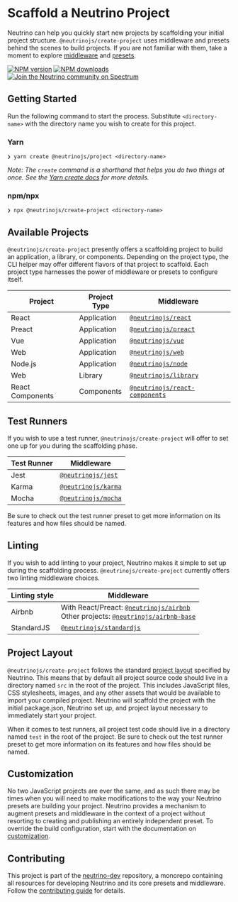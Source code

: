 # Scaffold a Neutrino Project

Neutrino can help you quickly start new projects by scaffolding your initial project structure.
`@neutrinojs/create-project` uses middleware and presets behind the scenes to build projects. If you are not
familiar with them, take a moment to explore [middleware](../middleware/README.md)
and [presets](../presets/README.md).

[![NPM version][npm-image]][npm-url]
[![NPM downloads][npm-downloads]][npm-url]
[![Join the Neutrino community on Spectrum][spectrum-image]][spectrum-url]

## Getting Started

Run the following command to start the process. Substitute `<directory-name>` with the directory name you wish to create for this project.

### Yarn

```
❯ yarn create @neutrinojs/project <directory-name>
```

_Note: The `create` command is a shorthand that helps you do two things at once. See the [Yarn create docs](https://yarnpkg.com/lang/en/docs/cli/create) for more details._

### npm/npx

```
❯ npx @neutrinojs/create-project <directory-name>
```

## Available Projects

`@neutrinojs/create-project` presently offers a scaffolding project to build an application, a library,
or components. Depending on the project type, the CLI helper may offer different flavors
of that project to scaffold. Each project type harnesses the power of middleware or presets to configure itself.

| Project | Project Type | Middleware |
| --- | --- | --- |
| React | Application | [`@neutrinojs/react`](../packages/react/README.md) |
| Preact | Application | [`@neutrinojs/preact`](../packages/preact/README.md) |
| Vue | Application | [`@neutrinojs/vue`](../packages/vue/README.md) |
| Web | Application | [`@neutrinojs/web`](../packages/web/README.md) |
| Node.js | Application | [`@neutrinojs/node`](../packages/node/README.md) |
| Web | Library | [`@neutrinojs/library`](../packages/library/README.md) |
| React Components | Components | [`@neutrinojs/react-components`](../packages/react-components/README.md) |

## Test Runners

If you wish to use a test runner, `@neutrinojs/create-project` will offer to set one up for you during
the scaffolding phase.

| Test Runner | Middleware |
| --- | --- |
| Jest | [`@neutrinojs/jest`](../packages/jest/README.md) |
| Karma | [`@neutrinojs/karma`](../packages/karma/README.md) |
| Mocha | [`@neutrinojs/mocha`](../packages/mocha/README.md) |

Be sure to check out the test runner preset to get more information on its features and how files should be named.

## Linting

If you wish to add linting to your project, Neutrino makes it simple to set up during the scaffolding
process. `@neutrinojs/create-project` currently offers two linting middleware choices.

| Linting style | Middleware |
| --- | --- |
| Airbnb | With React/Preact: [`@neutrinojs/airbnb`](../packages/airbnb/README.md) <br /> Other projects: [`@neutrinojs/airbnb-base`](../packages/airbnb-base/README.md) |
| StandardJS | [`@neutrinojs/standardjs`](../packages/standardjs/README.md) |

## Project Layout

`@neutrinojs/create-project` follows the standard [project layout](../project-layout.md) specified by Neutrino. This
means that by default all project source code should live in a directory named `src` in the root of the
project. This includes JavaScript files, CSS stylesheets, images, and any other assets that would be available
to import your compiled project. Neutrino will scaffold the project with the initial package.json, Neutrino set up,
and project layout necessary to immediately start your project.

When it comes to test runners, all project test code should live in a directory named `test` in the
root of the project. Be sure to check out the test runner preset to get more information on its
features and how files should be named.

## Customization

No two JavaScript projects are ever the same, and as such there may be times when you will need to make modifications
to the way your Neutrino presets are building your project. Neutrino provides a mechanism to augment presets and
middleware in the context of a project without resorting to creating and publishing an entirely independent preset.
To override the build configuration, start with the documentation
on [customization](../customization/README.md).

## Contributing

This project is part of the [neutrino-dev](https://github.com/mozilla-neutrino/neutrino-dev) repository, a monorepo
containing all resources for developing Neutrino and its core presets and middleware. Follow the
[contributing guide](https://neutrinojs.org/contributing/) for details.

[npm-image]: https://img.shields.io/npm/v/@neutrinojs/create-project.svg
[npm-downloads]: https://img.shields.io/npm/dt/@neutrinojs/create-project.svg
[npm-url]: https://npmjs.org/package/@neutrinojs/create-project
[spectrum-image]: https://withspectrum.github.io/badge/badge.svg
[spectrum-url]: https://spectrum.chat/neutrino
